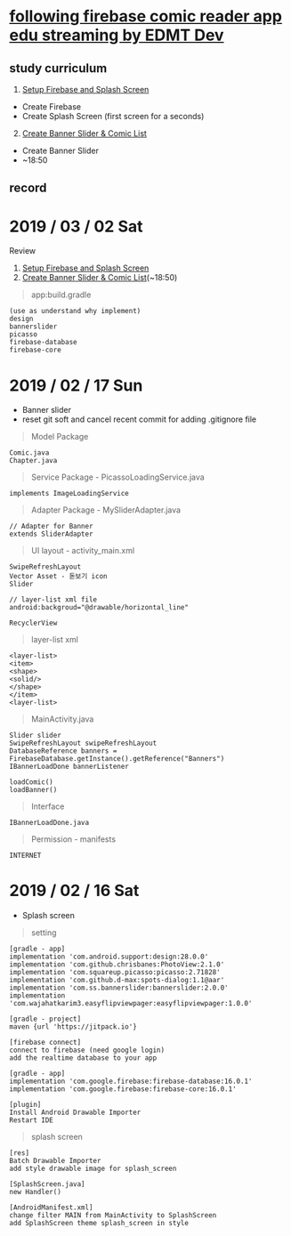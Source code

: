 # [following firebase comic reader app edu streaming by EDMT Dev](https://www.youtube.com/channel/UCllewj2bGdqB8U9Ld15INAg)

## study curriculum
1. [Setup Firebase and Splash Screen](https://youtu.be/7C5jl2CyzBw)
 * Create Firebase
 * Create Splash Screen (first screen for a seconds)
2. [Create Banner Slider & Comic List](https://youtu.be/VwQNsLxcUvo)
 * Create Banner Slider
 * ~18:50


## record

# 2019 / 03 / 02 Sat
Review
1. [Setup Firebase and Splash Screen](https://youtu.be/7C5jl2CyzBw)
2. [Create Banner Slider & Comic List](https://youtu.be/VwQNsLxcUvo)(~18:50)
> app:build.gradle

    (use as understand why implement)
    design
    bannerslider
    picasso
    firebase-database
    firebase-core

# 2019 / 02 / 17 Sun

* Banner slider
* reset git soft and cancel recent commit for adding .gitignore file

> Model Package

    Comic.java
    Chapter.java

> Service Package - PicassoLoadingService.java

    implements ImageLoadingService

> Adapter Package - MySliderAdapter.java

    // Adapter for Banner
    extends SliderAdapter

> UI layout - activity_main.xml

    SwipeRefreshLayout
    Vector Asset - 돋보기 icon
    Slider
    
    // layer-list xml file
    android:backgroud="@drawable/horizontal_line"

    RecyclerView

> layer-list xml

    <layer-list>
    <item>
    <shape>
    <solid/>
    </shape>
    </item>
    <layer-list>

> MainActivity.java

    Slider slider
    SwipeRefreshLayout swipeRefreshLayout
    DatabaseReference banners = FirebaseDatabase.getInstance().getReference("Banners")
    IBannerLoadDone bannerListener

    loadComic()
    loadBanner()

> Interface

    IBannerLoadDone.java

> Permission - manifests

    INTERNET


# 2019 / 02 / 16 Sat

* Splash screen

> setting

    [gradle - app]
    implementation 'com.android.support:design:28.0.0'
    implementation 'com.github.chrisbanes:PhotoView:2.1.0'
    implementation 'com.squareup.picasso:picasso:2.71828'
    implementation 'com.github.d-max:spots-dialog:1.1@aar'
    implementation 'com.ss.bannerslider:bannerslider:2.0.0'
    implementation 'com.wajahatkarim3.easyflipviewpager:easyflipviewpager:1.0.0'

    [gradle - project]
    maven {url 'https://jitpack.io'}

    [firebase connect]
    connect to firebase (need google login)
    add the realtime database to your app

    [gradle - app]
    implementation 'com.google.firebase:firebase-database:16.0.1'
    implementation 'com.google.firebase:firebase-core:16.0.1'

    [plugin]
    Install Android Drawable Importer
    Restart IDE

> splash screen

    [res]
    Batch Drawable Importer
    add style drawable image for splash_screen

    [SplashScreen.java]
    new Handler()

    [AndroidManifest.xml]
    change filter MAIN from MainActivity to SplashScreen
    add SplashScreen theme splash_screen in style
